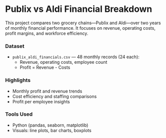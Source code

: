 # Publix vs Aldi Financial Breakdown

This project compares two grocery chains—Publix and Aldi—over two years of monthly financial performance. It focuses on revenue, operating costs, profit margins, and workforce efficiency.

### Dataset

- `publix_aldi_financials.csv` — 48 monthly records (24 each):
  - Revenue, operating costs, employee count
  - Profit = Revenue - Costs

### Highlights

- Monthly profit and revenue trends
- Cost efficiency and staffing comparisons
- Profit per employee insights

### Tools Used

- Python (pandas, seaborn, matplotlib)
- Visuals: line plots, bar charts, boxplots
